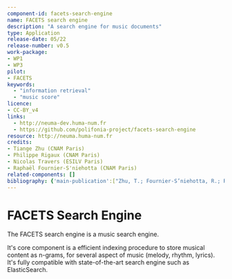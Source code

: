 ```yaml
---
component-id: facets-search-engine
name: FACETS search engine
description: "A search engine for music documents"
type: Application
release-date: 05/22
release-number: v0.5
work-package:
- WP1 
- WP3
pilot:
- FACETS
keywords:
  - "information retrieval"
  - "music score"
licence:
- CC-BY_v4
links: 
  - http://neuma-dev.huma-num.fr
  - https://github.com/polifonia-project/facets-search-engine
resource: http://neuma.huma-num.fr
credits: 
- Tiange Zhu (CNAM Paris)
- Philippe Rigaux (CNAM Paris)
- Nicolas Travers (ESILV Paris)
- Raphaël Fournier-S'niehotta (CNAM Paris)
related-components: []
bibliography: {'main-publication':["Zhu, T.; Fournier-S’niehotta, R.; Rigaux, P.; Travers, N., A Framework for Content-Based Search in Large Music Collections (https://www.mdpi.com/2504-2289/6/1/23). Big Data Cogn. Comput. 2022, 6, 23. https://doi.org/10.3390/bdcc6010023"]}
--- 
```


# FACETS Search Engine

The FACETS search engine is a music search engine. 

It's core component is a efficient indexing procedure to store musical content as n-grams,
for several aspect of music (melody, rhythm, lyrics). It's fully
compatible with state-of-the-art search engine such as ElasticSearch.
